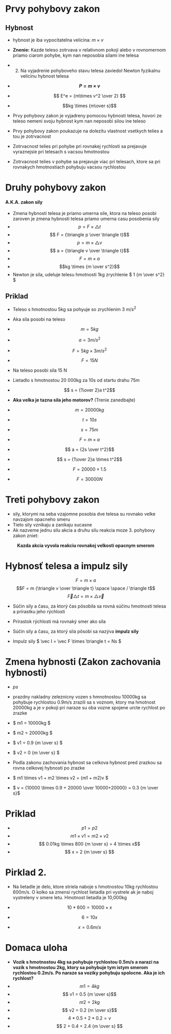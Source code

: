 # Prvy pohybovy zakon

## Hybnost

- hybnost je iba vypocitatelna velicina: $m \times v$
- **Znenie:** Kazde teleso zotrvava v relativnom pokoji alebo v rovnomernom priamo ciarom pohybe, kym nan neposobia silami ine telesa
- 2. Na vyjadrenie pohyboveho stavu telesa zaviedol Newton fyzikalnu velicinu hybnost telesa
- **$$P  = m\times v $$**
- $$ E^e = {m\times v^2 \over 2} $$ 
- $$kg \times {m\over s}$$
- Prvy pohybovy zakon je vyjadreny pomocou hybnosti telesa, hovori ze teleso nemeni svoju hybnost kym nan neposobi silou ine teleso

- Prvy pohybovy zakon poukazuje na dolezitu vlastnost vsetkych telies a tou je zotrvacnost
- Zotrvacnost telies pri pohybe pri rovnakej rychlosti sa prejavuje vyraznejsie pri telesach s vacsou hmotnostou

- Zotrvacnost telies v pohybe sa prejavuje viac pri telesach, ktore sa pri rovnakych hmotnostiach pohybuju vacsou rychlostou

# Druhy pohybovy zakon

#### A.K.A. zakon sily
- Zmena hybnosti telesa je priamo umerna sile, ktora na teleso posobi zaroven je zmena hybnosti telesa priamo umerna casu posobenia sily
- $$p = F \times \triangle t$$
- $$ F = {\triangle p \over \triangle t}$$
- $$ p = m \times \triangle v$$
- $$ a = {\triangle v \over \triangle t}$$
- $$ F = m \times a $$     
- $$kg \times {m \over s^2}$$
- Newton je sila, udeluje telesu hmotnosti 1kg zrychlenie  $ 1 {m \over s^2} $


## Priklad
- Teleso s hmotnostou 5kg sa pohyuje so zrychlenim 3 $m/s^2$
- Aka sila posobi na teleso
- $$ m = 5kg$$
- $$ a = 3 m/s^2$$
- $$F = 5kg \times 3m/s^2$$
- $$F = 15N$$
- Na teleso posobi sila 15 N

- Lietadlo s hmotnostou 20 000kg za 10s od startu drahu 75m
- $$ s = {1\over 2}a t^2$$
- **Aka velka je tazna sila jeho motorov?** (Trenie zanedbajte)
- $$ m = 20000kg $$
- $$ t = 10s$$
- $$s = 75m$$
- $$ F = m\times a$$
- $$ a = {2s \over t^2}$$
- $$ s = {1\over 2}a \times t^2$$
- $$ F = 20000 \times 1.5 $$
- $$ F = 30000N$$

# Treti pohybovy zakon
- sily, ktorymi na seba vzajomne posobia dve telesa su rovnako velke navzajom opacneho smeru
- Tieto sily vznikaju a zanikaju sucasne
- Ak nazveme jednu silu akcia a druhu silu reakcia moze 3. pohybovy zakon zniet:
<p style="text-align: center;"><b>Kazda akcia vyvola reakciu rovnakej velkosti opacnym smerom</b><p>

# Hybnosť telesa a impulz sily
 $$F = m \times a$$
 $$F = m {\triangle v \over \triangle t} \space \space / \triangle t$$ 
 $$ \vec F \triangle t = m \times \triangle \vec v$$

- Súčin sily a času, za ktorý čas pôsobila sa rovná súčinu hmotnosti telesa a prírastku jeho rýchlosti

- Prírastok rýchlosti má rovnaký smer ako sila
- Súčin sily a času, za ktorý sila pôsobí sa nazýva **impulz sily**
- Impulz sily $ \vec I  = \vec F \times \triangle t = Ns $ 

# Zmena hybnosti (Zakon zachovania hybnosti)

- $ps$
- prazdny nakladny zeleznicny vozen s hmnotnostou 10000kg sa pohybuje rychlostou 0.9m/s zrazili sa s voznom, ktory ma hmotnost 20000kg a je v pokoji pri naraze su oba vozne spojene urcte rychlost po zrazke
- $ m1 = 10000kg $
- $ m2 = 20000kg $
- $ v1 = 0.9 {m \over s} $
- $ v2 = 0 {m \over s} $
- Podla zakonu zachovania hybnost sa celkova hybnost pred zrazkou sa rovna celkovej hybnosti po zrazke 

- $ m1 \times v1 + m2 \times v2 =  (m1 + m2)v $
- $ v = {10000 \times 0.9 + 20000 \over 10000+20000} = 0.3 {m \over s}$


# Priklad
- $$ p1 = p2 $$
- $$ m1 \times v1 = m2 \times v2 $$
- $$ 0.01kg \times 800 {m \over s} = 4 \times x$$
- $$ x = 2 {m \over s} $$

# Pirklad 2.

- Na lietadle je delo, ktore striela naboje s hmotnostou 10kg rychlostou 600m/s. O kolko sa zmensi rychlost lietadla pri vystrele ak je naboj vystreleny v smere letu. Hmotnost lietadla je 10,000kg 

- $$ 10 * 600 = 10000 \times x $$
- $$ 6 = 10x $$
- $$ x = 0.6 m/s $$

# Domaca uloha 

- **Vozik s hmotnostou 4kg sa pohybuje rychlostou 0.5m/s a narazi na vozik s hmotnostou 2kg, ktory sa pohybuje tym istym smerom rychlostou 0.2m/s. Po naraze sa voziky pohybuju spolocne. Aka je ich rychlost?**
- $$ m1 = 4kg $$
- $$ v1 = 0.5 {m \over s}$$
- $$ m2 = 2kg $$
- $$ v2 = 0.2 {m \over s}$$
- $$ 4 * 0.5 + 2 * 0.2 = v $$
- $$ 2 + 0.4 = 2.4 {m \over s} $$